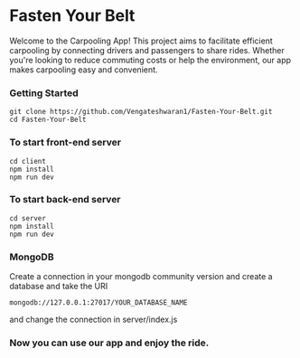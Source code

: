 # Fasten Your Belt
Welcome to the Carpooling App! This project aims to facilitate efficient carpooling by connecting drivers and passengers to share rides. Whether you're looking to reduce commuting costs or help the environment, our app makes carpooling easy and convenient.

### Getting Started
```
git clone https://github.com/Vengateshwaran1/Fasten-Your-Belt.git
cd Fasten-Your-Belt
```

### To start front-end server

```
cd client
npm install
npm run dev
```

### To start back-end server

```
cd server
npm install
npm run dev
```

### MongoDB

Create a connection in your mongodb community version and create a database and take the URI 
```
mongodb://127.0.0.1:27017/YOUR_DATABASE_NAME
```
and change the connection in server/index.js

### Now you can use our app and enjoy the ride.
